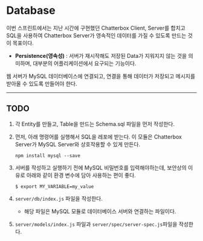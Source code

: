 # Database

이번 스프린트에서는 지난 시간에 구현했던 Chatterbox Client, Server를 합치고 SQL을 사용하여 Chatterbox Server가 영속적인 데이터를 가질 수 있도록 만드는 것이 목표이다.

- **Persistence(영속성)** : 서버가 재시작해도 저장된 Data가 지워지지 않는 것을 의미하며, 대부분의 어플리케이션에서 요구되는 기능이다.

웹 서버가 MySQL 데이터베이스에 연결되고, 연결을 통해 데이터가 저장되고 메시지를 받아올 수 있도록 만들어야 한다.

---

## TODO

1. 각 Entity를 만들고, Table을 만드는 Schema.sql 파일을 먼저 작성한다.

2. 먼저, 아래 명령어를 실행해서 SQL을 레포에 받는다. 이 모듈은 Chatterbox Server가 MySQL Server와 상호작용할 수 있게 만든다.

   `npm install mysql --save`

3. 서버를 작성하고 실행하기 전에 MySQL 비밀번호를 입력해야하는데, 보안상의 이유로 아래와 같이 환경 변수에 담아 사용하는 편이 좋다.

   `$ export MY_VARIABLE=my_value`

4. `server/db/index.js` 파일을 작성한다.

   - 해당 파일은 MySQL 모듈로 데이터베이스 서버와 연결하는 파일이다.

5. `server/models/index.js` 파일과 `server/spec/server-spec.js`파일을 작성한다.
